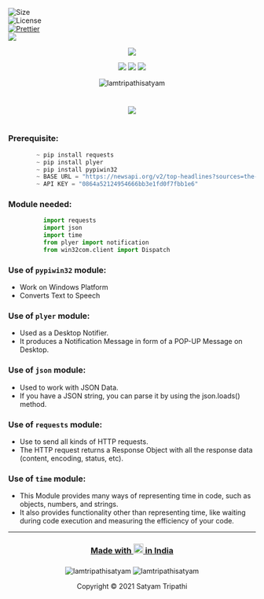 ![Size](https://img.shields.io/github/repo-size/Iamtripathisatyam/Daily_News_Notification?color=red&label=Repo%20Size%20)</br>
![License](https://img.shields.io/badge/License-MIT-red.svg)</br>
[![Prettier](https://img.shields.io/badge/Code%20Style-Prettier-red.svg)](https://github.com/prettier/prettier)</br>
![](https://img.shields.io/tokei/lines/github/Iamtripathisatyam/Daily_News_Notification?color=red&label=Lines%20of%20Code)</br>

<p align="center">
<img src="https://cutt.ly/zblvvyG" />
</p>

<p align="center">
<img src="https://forthebadge.com/images/badges/for-you.svg" />
<img src="http://ForTheBadge.com/images/badges/made-with-python.svg" />
<img src="https://forthebadge.com/images/badges/built-by-developers.svg" />
</p>

<p align="center">
  <img src="https://profile-counter.glitch.me/{Daily_News_Notification}/count.svg" alt=Iamtripathisatyam />
</p>


# <h1 align="center"><a href="https://github.com/Iamtripathisatyam/Daily_News_Notification/blob/main/News_Reader_Notification.py"><img src="https://img.shields.io/badge/-DAILY NEWS NOTIFIER USING PYTHON-black?logo=python&logoColor=yellow&style=flat-square"></a><h1/>
 
### Prerequisite:
```python
        ~ pip install requests
        ~ pip install plyer
        ~ pip install pypiwin32
        ~ BASE URL = "https://newsapi.org/v2/top-headlines?sources=the-times-of-india"
        ~ API KEY = "0864a52124954666bb3e1fd0f7fbb1e6"
```             

### Module needed:
```python 
          import requests
          import json
          import time
          from plyer import notification
          from win32com.client import Dispatch
```
### Use of `pypiwin32` module:
   - Work on Windows Platform
   - Converts Text to Speech
### Use of `plyer` module:
   - Used as a Desktop Notifier. 
   - It produces a Notification Message in form of a POP-UP Message on Desktop.
### Use of `json` module:
   - Used to work with JSON Data. 
   - If you have a JSON string, you can parse it by using the json.loads() method.
### Use of `requests` module:
   - Use to send all kinds of HTTP requests. 
   - The HTTP request returns a Response Object with all the response data (content, encoding, status, etc).
### Use of `time` module:
   - This Module provides many ways of representing time in code, such as objects, numbers, and strings. 
   - It also provides functionality other than representing time, like waiting during code execution and measuring the efficiency of your code.
_________________________________

### <h3 align="center"><a href="https://github.com/Iamtripathisatyam/Daily_News_Notification">Made with <img src="https://cutt.ly/lbllkDi" width="20px"> in India</a><h3/>

<p align="center">
<img src="https://badges.pufler.dev/updated/Iamtripathisatyam/Daily_News_Notification?style=for-the-badge&logo=github&logoColor=yellow" alt=Iamtripathisatyam />
<img src="https://badges.pufler.dev/created/Iamtripathisatyam/Daily_News_Notification?style=for-the-badge&logo=github&logoColor=yellow" alt=Iamtripathisatyam />
</p>

<p align="center">Copyright &copy; 2021 Satyam Tripathi</p>

